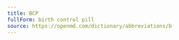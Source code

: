 ```yaml
---
title: BCP
fullForm: birth control pill
source: https://openmd.com/dictionary/abbreviations/b
---
```

